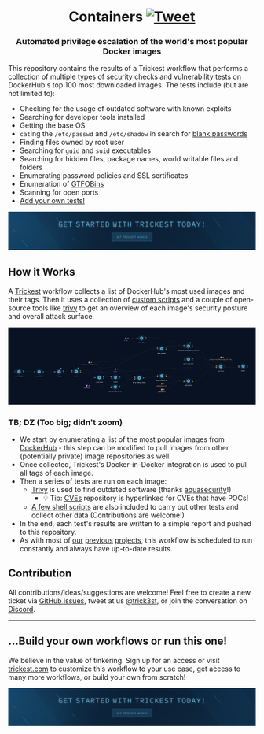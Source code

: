 <h1 align="center">Containers <a href="https://twitter.com/intent/tweet?text=Trickest%20Containers%20-%20Automated%20weakness%20enumeration%20of%20the%20world's%20most%20popular%20Docker%20images%0A%0Ahttps%3A%2F%2Fgithub.com%2Ftrickest%2Fcontainers&hashtags=docker,bugbountytips,infosec"><img src="https://img.shields.io/badge/Tweet--lightgrey?logo=twitter&style=social" alt="Tweet" height="20"/></a></h1>
<h3 align="center">Automated privilege escalation of the world's most popular Docker images</h3>

This repository contains the results of a Trickest workflow that performs a collection of multiple types of security checks and vulnerability tests on DockerHub's top 100 most downloaded images. The tests include (but are not limited to):
- Checking for the usage of outdated software with known exploits
- Searching for developer tools installed 
- Getting the base OS
- `cat`ing the `/etc/passwd` and `/etc/shadow` in search for [blank passwords](https://www.securityweek.com/no-root-password-20-popular-docker-containers)
- Finding files owned by root user
- Searching for `guid` and `suid` executables
- Searching for hidden files, package names, world writable files and folders
- Enumerating password policies and SSL sertificates
- Enumeration of [GTFOBins](https://gtfobins.github.io/)
- Scanning for open ports
- [Add your own tests!](https://github.com/trickest/containers/issues/new)

[<img src="./banner.png" />](https://trickest-early-access.paperform.co//)


## How it Works
A [Trickest](https://trickest.com) workflow collects a list of DockerHub's most used images and their tags. Then it uses a collection of [custom scripts](tests) and a couple of open-source tools like [trivy](https://github.com/aquasecurity/trivy) to get an overview of each image's security posture and overall attack surface.

![Trickest Workflow](containers.png "Trickest Workflow - Containers")

### TB; DZ (Too big; didn't zoom)
- We start by enumerating a list of the most popular images from [DockerHub](https://docs.docker.com/docker-hub/api/latest) - this step can be modified to pull images from other (potentially private) image repositories as well.
- Once collected, Trickest's Docker-in-Docker integration is used to pull all tags of each image.
- Then a series of tests are run on each image:
    - [Trivy](https://github.com/aquasecurity/trivy) is used to find outdated software (thanks [aquasecurity](https://github.com/aquasecurity)!)
        - 💡 Tip: [CVEs](https://github.com/trickest/cve) repository is hyperlinked for CVEs that have POCs!
    - [A few shell scripts](tests) are also included to carry out other tests and collect other data (Contributions are welcome!)
- In the end, each test's results are written to a simple report and pushed to this repository.
- As with most of [our](https://github.com/trickest/cve) [previous](https://github.com/trickest/inventory) [projects](https://github.com/trickest/resolvers), this workflow is scheduled to run constantly and always have up-to-date results.

## Contribution
All contributions/ideas/suggestions are welcome! Feel free to create a new ticket via [GitHub issues](https://github.com/trickest/resolvers/issues), tweet at us [@trick3st](https://twitter.com/trick3st), or join the conversation on [Discord](https://discord.gg/7HZmFYTGcQ).

---
## ...Build your own workflows or run this one!
We believe in the value of tinkering. Sign up for an access or visit [trickest.com](https://trickest.com) to customize this workflow to your use case, get access to many more workflows, or build your own from scratch!

[<img src="./banner.png" />](https://trickest-early-access.paperform.co//)
